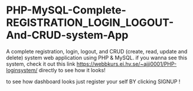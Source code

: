 # PHP-MySQL-Complete-REGISTRATION_LOGIN_LOGOUT-And-CRUD-system-App
A complete registration, login,  logout, and CRUD (create, read, update and delete) system web application using PHP &amp; MySQL.
if you wanna see this system, check it out this link https://webbkurs.ei.hv.se/~ajji0001/PHP-loginsystem/  directly to see how it looks! 

to see how dashboard looks just register your self BY clicking SIGNUP !
